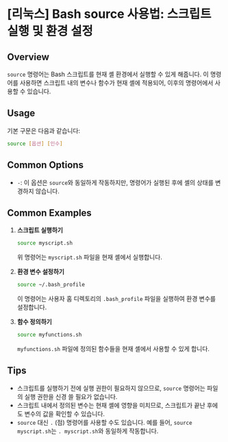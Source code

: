 # [리눅스] Bash source 사용법: 스크립트 실행 및 환경 설정

## Overview
`source` 명령어는 Bash 스크립트를 현재 셸 환경에서 실행할 수 있게 해줍니다. 이 명령어를 사용하면 스크립트 내의 변수나 함수가 현재 셸에 적용되어, 이후의 명령어에서 사용할 수 있습니다.

## Usage
기본 구문은 다음과 같습니다:
```bash
source [옵션] [인수]
```

## Common Options
- `-`: 이 옵션은 `source`와 동일하게 작동하지만, 명령어가 실행된 후에 셸의 상태를 변경하지 않습니다.

## Common Examples
1. **스크립트 실행하기**
   ```bash
   source myscript.sh
   ```
   위 명령어는 `myscript.sh` 파일을 현재 셸에서 실행합니다.

2. **환경 변수 설정하기**
   ```bash
   source ~/.bash_profile
   ```
   이 명령어는 사용자 홈 디렉토리의 `.bash_profile` 파일을 실행하여 환경 변수를 설정합니다.

3. **함수 정의하기**
   ```bash
   source myfunctions.sh
   ```
   `myfunctions.sh` 파일에 정의된 함수들을 현재 셸에서 사용할 수 있게 합니다.

## Tips
- 스크립트를 실행하기 전에 실행 권한이 필요하지 않으므로, `source` 명령어는 파일의 실행 권한을 신경 쓸 필요가 없습니다.
- 스크립트 내에서 정의된 변수는 현재 셸에 영향을 미치므로, 스크립트가 끝난 후에도 변수의 값을 확인할 수 있습니다.
- `source` 대신 `.` (점) 명령어를 사용할 수도 있습니다. 예를 들어, `source myscript.sh`는 `. myscript.sh`와 동일하게 작동합니다.